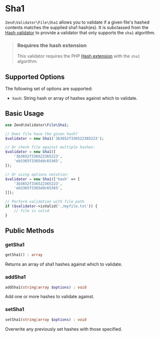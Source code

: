 # Sha1

`Zend\Validator\File\Sha1` allows you to validate if a given file's hashed
contents matches the supplied sha1 hash(es). It is subclassed from the
[Hash validator](hash.md) to provide a validator that only supports the `sha1`
algorithm.

> ### Requires the hash extension
>
> This validator requires the PHP [Hash extension](http://php.net/hash) with the
> `sha1` algorithm.

## Supported Options

The following set of options are supported:

- `hash`: String hash or array of hashes against which to validate.

## Basic Usage

```php
use Zend\Validator\File\Sha1;

// Does file have the given hash?
$validator = new Sha1('3b3652f336522365223');

// Or check file against multiple hashes:
$validator = new Sha1([
    '3b3652f336522365223',
    'eb3365f3365ddc65365',
]);

// Or using options notation:
$validator = new Sha1(['hash' => [
    '3b3652f336522365223',
    'eb3365f3365ddc65365',
]]);

// Perform validation with file path
if ($validator->isValid('./myfile.txt')) {
    // file is valid
}
```

## Public Methods

### getSha1

```php
getSha1() : array
```

Returns an array of sha1 hashes against which to validate.

### addSha1

```php
addSha1(string|array $options) : void
```

Add one or more hashes to validate against.

### setSha1

```php
setSha1(string|array $options) : void
```

Overwrite any previously set hashes with those specified.
